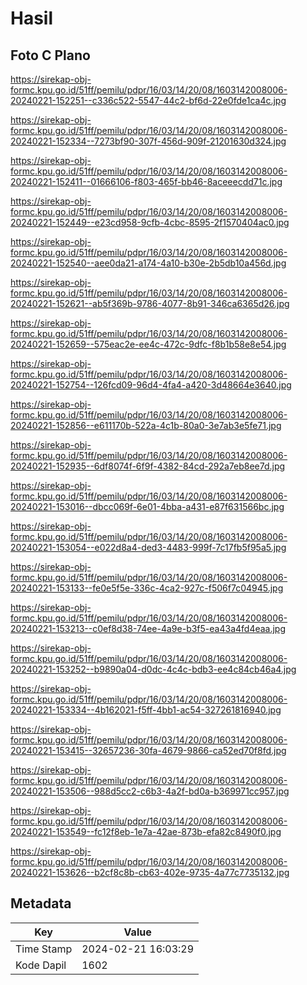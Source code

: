 # Hasil

## Foto C Plano

https://sirekap-obj-formc.kpu.go.id/51ff/pemilu/pdpr/16/03/14/20/08/1603142008006-20240221-152251--c336c522-5547-44c2-bf6d-22e0fde1ca4c.jpg

https://sirekap-obj-formc.kpu.go.id/51ff/pemilu/pdpr/16/03/14/20/08/1603142008006-20240221-152334--7273bf90-307f-456d-909f-21201630d324.jpg

https://sirekap-obj-formc.kpu.go.id/51ff/pemilu/pdpr/16/03/14/20/08/1603142008006-20240221-152411--01666106-f803-465f-bb46-8aceeecdd71c.jpg

https://sirekap-obj-formc.kpu.go.id/51ff/pemilu/pdpr/16/03/14/20/08/1603142008006-20240221-152449--e23cd958-9cfb-4cbc-8595-2f1570404ac0.jpg

https://sirekap-obj-formc.kpu.go.id/51ff/pemilu/pdpr/16/03/14/20/08/1603142008006-20240221-152540--aee0da21-a174-4a10-b30e-2b5db10a456d.jpg

https://sirekap-obj-formc.kpu.go.id/51ff/pemilu/pdpr/16/03/14/20/08/1603142008006-20240221-152621--ab5f369b-9786-4077-8b91-346ca6365d26.jpg

https://sirekap-obj-formc.kpu.go.id/51ff/pemilu/pdpr/16/03/14/20/08/1603142008006-20240221-152659--575eac2e-ee4c-472c-9dfc-f8b1b58e8e54.jpg

https://sirekap-obj-formc.kpu.go.id/51ff/pemilu/pdpr/16/03/14/20/08/1603142008006-20240221-152754--126fcd09-96d4-4fa4-a420-3d48664e3640.jpg

https://sirekap-obj-formc.kpu.go.id/51ff/pemilu/pdpr/16/03/14/20/08/1603142008006-20240221-152856--e611170b-522a-4c1b-80a0-3e7ab3e5fe71.jpg

https://sirekap-obj-formc.kpu.go.id/51ff/pemilu/pdpr/16/03/14/20/08/1603142008006-20240221-152935--6df8074f-6f9f-4382-84cd-292a7eb8ee7d.jpg

https://sirekap-obj-formc.kpu.go.id/51ff/pemilu/pdpr/16/03/14/20/08/1603142008006-20240221-153016--dbcc069f-6e01-4bba-a431-e87f631566bc.jpg

https://sirekap-obj-formc.kpu.go.id/51ff/pemilu/pdpr/16/03/14/20/08/1603142008006-20240221-153054--e022d8a4-ded3-4483-999f-7c17fb5f95a5.jpg

https://sirekap-obj-formc.kpu.go.id/51ff/pemilu/pdpr/16/03/14/20/08/1603142008006-20240221-153133--fe0e5f5e-336c-4ca2-927c-f506f7c04945.jpg

https://sirekap-obj-formc.kpu.go.id/51ff/pemilu/pdpr/16/03/14/20/08/1603142008006-20240221-153213--c0ef8d38-74ee-4a9e-b3f5-ea43a4fd4eaa.jpg

https://sirekap-obj-formc.kpu.go.id/51ff/pemilu/pdpr/16/03/14/20/08/1603142008006-20240221-153252--b9890a04-d0dc-4c4c-bdb3-ee4c84cb46a4.jpg

https://sirekap-obj-formc.kpu.go.id/51ff/pemilu/pdpr/16/03/14/20/08/1603142008006-20240221-153334--4b162021-f5ff-4bb1-ac54-327261816940.jpg

https://sirekap-obj-formc.kpu.go.id/51ff/pemilu/pdpr/16/03/14/20/08/1603142008006-20240221-153415--32657236-30fa-4679-9866-ca52ed70f8fd.jpg

https://sirekap-obj-formc.kpu.go.id/51ff/pemilu/pdpr/16/03/14/20/08/1603142008006-20240221-153506--988d5cc2-c6b3-4a2f-bd0a-b369971cc957.jpg

https://sirekap-obj-formc.kpu.go.id/51ff/pemilu/pdpr/16/03/14/20/08/1603142008006-20240221-153549--fc12f8eb-1e7a-42ae-873b-efa82c8490f0.jpg

https://sirekap-obj-formc.kpu.go.id/51ff/pemilu/pdpr/16/03/14/20/08/1603142008006-20240221-153626--b2cf8c8b-cb63-402e-9735-4a77c7735132.jpg


## Metadata

| Key        | Value               |
| ---------- | ------------------- |
| Time Stamp | 2024-02-21 16:03:29 |
| Kode Dapil | 1602                |



